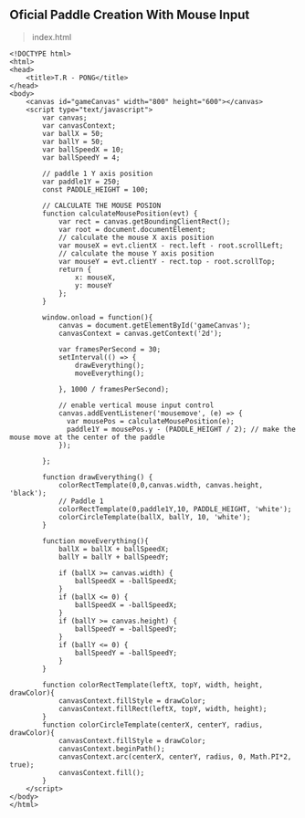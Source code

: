 ## Oficial Paddle Creation With Mouse Input

> index.html

	<!DOCTYPE html>
	<html>
	<head>
		<title>T.R - PONG</title>
	</head>
	<body>
		<canvas id="gameCanvas" width="800" height="600"></canvas>
		<script type="text/javascript">
			var canvas;
			var canvasContext;
			var ballX = 50;
			var ballY = 50;
			var ballSpeedX = 10;
			var ballSpeedY = 4;

			// paddle 1 Y axis position
			var paddle1Y = 250;
			const PADDLE_HEIGHT = 100;

			// CALCULATE THE MOUSE POSION
			function calculateMousePosition(evt) {
				var rect = canvas.getBoundingClientRect();
				var root = document.documentElement;
				// calculate the mouse X axis position
				var mouseX = evt.clientX - rect.left - root.scrollLeft;
				// calculate the mouse Y axis position
				var mouseY = evt.clientY - rect.top - root.scrollTop;
				return {
					x: mouseX,
					y: mouseY
				};
			}

			window.onload = function(){
				canvas = document.getElementById('gameCanvas');
				canvasContext = canvas.getContext('2d');

				var framesPerSecond = 30;
				setInterval(() => {
					drawEverything();
					moveEverything();
					
				}, 1000 / framesPerSecond);

				// enable vertical mouse input control
				canvas.addEventListener('mousemove', (e) => {
				  var mousePos = calculateMousePosition(e);
				  paddle1Y = mousePos.y - (PADDLE_HEIGHT / 2); // make the mouse move at the center of the paddle
				});

			};

			function drawEverything() {
				colorRectTemplate(0,0,canvas.width, canvas.height, 'black');
				// Paddle 1
				colorRectTemplate(0,paddle1Y,10, PADDLE_HEIGHT, 'white');
				colorCircleTemplate(ballX, ballY, 10, 'white');
			}

			function moveEverything(){
				ballX = ballX + ballSpeedX;
				ballY = ballY + ballSpeedY;

				if (ballX >= canvas.width) {
					ballSpeedX = -ballSpeedX;
				}
				if (ballX <= 0) {
					ballSpeedX = -ballSpeedX;
				}
				if (ballY >= canvas.height) {
					ballSpeedY = -ballSpeedY;
				}
				if (ballY <= 0) {
					ballSpeedY = -ballSpeedY;
				}
			}
			
			function colorRectTemplate(leftX, topY, width, height, drawColor){
				canvasContext.fillStyle = drawColor;
				canvasContext.fillRect(leftX, topY, width, height);
			}
			function colorCircleTemplate(centerX, centerY, radius, drawColor){
				canvasContext.fillStyle = drawColor;
				canvasContext.beginPath();
				canvasContext.arc(centerX, centerY, radius, 0, Math.PI*2, true);
				canvasContext.fill();
			}
		</script>
	</body>
	</html>